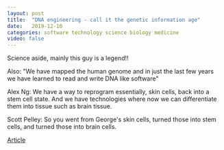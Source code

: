 ```yaml
---
layout: post
title:  "DNA engineering - call it the genetic information age"
date:   2019-12-10
categories: software technology science biology medicine
video: false
---
```


Science aside, mainly this guy is a legend!!  

Also: "We have mapped the human genome and in just the last few years we have learned to read and write DNA like software"

Alex Ng: We have a way to reprogram essentially, skin cells, back into a stem cell state. And we have technologies where now we can differentiate them into tissue such as brain tissue.

Scott Pelley: So you went from George's skin cells, turned those into stem cells, and turned those into brain cells.

[Article](https://www.cbsnews.com/news/harvard-geneticist-george-church-goal-to-protect-humans-from-viruses-genetic-diseases-and-aging-60-minutes-2019-12-08/)




